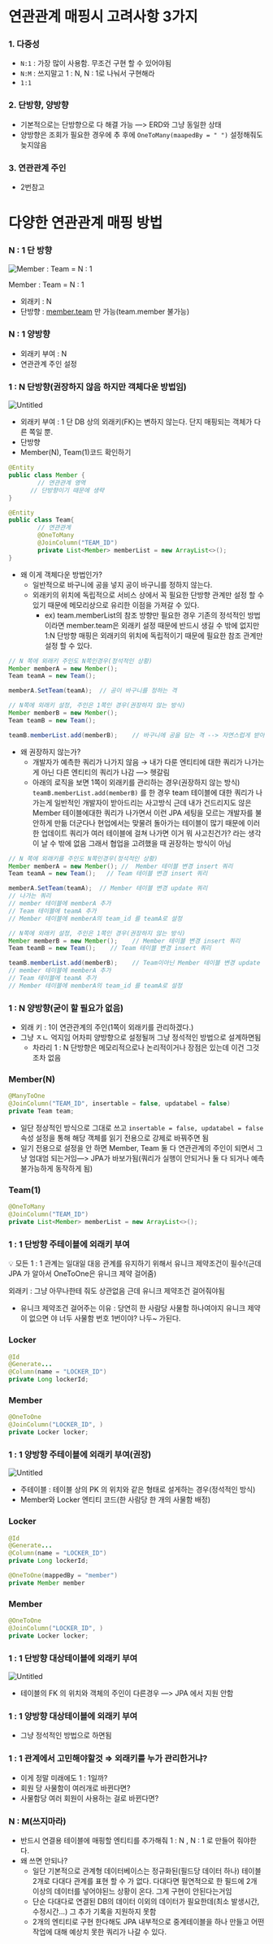 # 연관관계  매핑시 고려사항 3가지

### 1. 다중성

- `N:1` : 가장 많이 사용함. 무조건 구현 할 수 있어야됨
- `N:M` : 쓰지말고 1 : N, N : 1로 나눠서 구현해라
- `1:1`

### 2. 단방향, 양방향

- 기본적으로는 단방향으로 다 해결 가능 —> ERD와 그냥 동일한 상태
- 양방향은 조회가 필요한 경우에 추 후에 `OneToMany(maapedBy = " ")` 설정해줘도 늦지않음

### 3. 연관관계 주인

- 2번참고

# 다양한 연관관계 매핑 방법

### N : 1 단 방향

![Member : Team = N : 1](https://prod-files-secure.s3.us-west-2.amazonaws.com/e8dc9b1a-ebd7-4746-8b87-278cc7cc5d56/03262103-b845-46c5-9ed3-03b4cd601b7a/Untitled.png)

Member : Team = N : 1

- 외래키 : N
- 단방향 : [member.team](http://member.team) 만 가능(team.member 불가능)

### N : 1 양방향

- 외래키 부여 : N
- 연관관계 주인 설정

### 1 : N 단방향(권장하지 않음 하지만 객체다운 방법임)

![Untitled](https://prod-files-secure.s3.us-west-2.amazonaws.com/e8dc9b1a-ebd7-4746-8b87-278cc7cc5d56/aa169f87-bcbc-44d0-ba32-e657b1151282/Untitled.png)

- 외래키 부여 : 1  단 DB 상의 외래키(FK)는 변하지 않는다. 단지 매핑되는 객체가 다른 쪽일 뿐.
- 단방향
- Member(N), Team(1)코드 확인하기

```java
@Entity
public class Member {
		// 연관관계 영역
	  // 단방향이기 때문에 생략
}
```

```java
@Entity
public class Team{
		// 연관관계
		@OneToMany
		@JoinColumn("TEAM_ID")
		private List<Member> memberList = new ArrayList<>();
}
```

- 왜 이게 객체다운 방법인가?
    - 일반적으로 바구니에 공을 넣지 공이 바구니를 정하지 않는다.
    - 외래키의 위치에 독립적으로 서비스 상에서 꼭 필요한 단방향 관계만 설정 할 수 있기 때문에 메모리상으로 유리한 이점을 가져갈 수 있다.
        - ex) team.memberList의 참조 방향만 필요한 경우 기존의 정석적인 방법이라면 member.team은 외래키 설정 때문에 반드시 생길 수 밖에 없지만 1:N 단방향 매핑은 외래키의 위치에 독립적이기 때문에 필요한 참조 관계만 설정 할 수 있다.

```java
// N 쪽에 외래키 주인도 N쪽인경우(정석적인 상황)
Member memberA = new Member();
Team teamA = new Team();

memberA.SetTeam(teamA);  // 공이 바구니를 정하는 격

// N쪽에 외래키 설정, 주인은 1쪽인 경우(권장하지 않는 방식)
Member memberB = new Member();
Team teamB = new Team();

teamB.memberList.add(memberB);    // 바구니에 공을 담는 격 --> 자연스럽게 받아드려짐
```

- 왜 권장하지 않는가?
    - 개발자가 예측한 쿼리가 나가지 않음 → 내가 다룬 엔티티에 대한 쿼리가 나가는게 아닌 다른 엔티티의 쿼리가 나감 —> 헷갈림
    - 아래의 로직을 보면 1쪽이 외래키를 관리하는 경우(권장하지 않는 방식) `teamB.memberList.add(memberB)` 를 한 경우 team 테이블에 대한 쿼리가 나가는게 일반적인 개발자이 받아드리는 사고방식 근데 내가 건드리지도 않은 Member 테이블에대한 쿼리가 나가면서 이런 JPA 세팅을 모르는 개발자를 불안하게 만듦 더군다나 현업에서는 맞물려 돌아가는 테이블이 많기 때문에 이러한 업데이트 쿼리가 여러 테이블에 걸쳐 나가면 이거 뭐 사고친건가? 라는 생각이 날 수 밖에 없음 그래서 협업을 고려했을 때 권장하는 방식이 아님

```java
// N 쪽에 외래키를 주인도 N쪽인경우(정석적인 상황)
Member memberA = new Member(); //  Member 테이블 변경 insert 쿼리
Team teamA = new Team();   // Team 테이블 변경 insert 쿼리

memberA.SetTeam(teamA);  // Member 테이블 변경 update 쿼리
// 나가는 쿼리
// member 테이블에 memberA 추가
// Team 테이블에 teamA 추가
// Member 테이블에 memberA의 team_id 를 teamA로 설정

// N쪽에 외래키 설정, 주인은 1쪽인 경우(권장하지 않는 방식)
Member memberB = new Member();    // Member 테이블 변경 insert 쿼리
Team teamB = new Team();    // Team 테이블 변경 insert 쿼리

teamB.memberList.add(memberB);    // Team이아닌 Member 테이블 변경 update 쿼리
// member 테이블에 memberA 추가
// Team 테이블에 teamA 추가
// Member 테이블에 memberA의 team_id 를 teamA로 설정
```

### 1 : N 양방향(굳이 할 필요가 없음)

- 외래 키 : 1이 연관관계의 주인(1쪽이 외래키를 관리하겠다.)
- 그냥 ㅈㄴ 억지임 어차피 양방향으로 설정될꺼 그냥 정석적인 방법으로 설계하면됨
    - 차라리 1 : N 단방향은 메모리적으로나 논리적이거나 장점은 있는데 이건 그것조차 없음

### Member(N)

```java
@ManyToOne
@JoinColumn("TEAM_ID", insertable = false, updatabel = false)
private Team team;
```

- 일단 정상적인 방식으로 그대로 쓰고 `insertable = false, updatabel = false`  속성 설정을 통해 해당 객체를 읽기 전용으로 강제로 바꿔주면 됨
- 일기 전용으로 설정을 안 하면 Member, Team 둘 다 연관관계의 주인이 되면서 그냥 엄대엄 되는거임—> JPA가 바보가됨(쿼리가 실행이 안되거나 둘 다 되거나 예측 불가능하게 동작하게 됨)

### Team(1)

```java
@OneToMany
@JoinColumn("TEAM_ID")
private List<Member> memberList = new ArrayList<>();
```

### 1 : 1 단방향 주테이블에 외래키 부여

<aside>
💡 모든 1 : 1 관계는 일대일 대응 관계를 유지하기 위해서 유니크 제약조건이 필수!(근데 JPA 가 알아서 OneToOne은 유니크 제약 걸어줌)

</aside>

외래키 : 그냥 아무나한테 줘도 상관없음 근데 유니크 제약조건 걸어줘야됨

- 유니크 제약조건 걸어주는 이유 : 당연히 한 사람당 사물함 하나여야지 유니크 제약이 없으면 야 너두 사물함 번호 1번이야? 나두~ 가된다.

### Locker

```java
@Id
@Generate...
@Column(name = "LOCKER_ID")
private Long lockerId;
```

### Member

```java
@OneToOne
@JoinColumn("LOCKER_ID", )
private Locker locker;
```

### 1 : 1 양방향 주테이블에 외래키 부여(권장)

![Untitled](https://prod-files-secure.s3.us-west-2.amazonaws.com/e8dc9b1a-ebd7-4746-8b87-278cc7cc5d56/51302bf3-328c-478a-93af-80f6238b2025/Untitled.png)

- 주테이블 : 테이블 상의 PK 의 위치와 같은 형태로 설게하는 경우(정석적인 방식)
- Member와 Locker 엔티티 코드(한 사람당 한 개의 사물함 배정)

### Locker

```java
@Id
@Generate...
@Column(name = "LOCKER_ID")
private Long lockerId;

@OneToOne(mappedBy = "member")
private Member member
```

### Member

```java
@OneToOne
@JoinColumn("LOCKER_ID", )
private Locker locker;
```

### 1 : 1 단방향 대상테이블에 외래키 부여

![Untitled](https://prod-files-secure.s3.us-west-2.amazonaws.com/e8dc9b1a-ebd7-4746-8b87-278cc7cc5d56/6dad0eac-1f03-4631-8cff-00beb63fd1ed/Untitled.png)

- 테이블의 FK 의 위치와 객체의 주인이 다른경우 —> JPA 에서 지원 안함

### 1 : 1 양방향 대상테이블에 외래키 부여

- 그냥 정석적인 방법으로 하면됨

### 1 : 1 관계에서 고민해야할것 ⇒ 외래키를 누가 관리한거냐?

- 이게 정말 미래에도 1 : 1일까?
- 회원 당 사물함이 여러개로 바뀐다면?
- 사물함당 여러 회원이 사용하는 걸로 바뀐다면?

### N : M(쓰지마라)

- 반드시 연결용 테이블에 매핑할 엔티티를 추가해줘 1 : N , N : 1 로 만들어 줘야한다.
- 왜 쓰면 안되나?
    - 일단 기본적으로 관계형 데이터베이스는 정규화된(필드당 데이터 하나) 테이블 2개로 다대다 관계를 표현 할 수 가 없다. 다대다면 필연적으로 한 필드에 2개 이상의 데이터를 넣어야된느 상황이 온다. 그게 구현이 안된다는거임
    - 단순 다대다로 연결된 DB의 데이터 이외의 데이터가 필요한데(최소 발생시간, 수정시간…) 그 추가 기록을 지원하지 못함
    - 2개의 엔티티로 구현 한다해도 JPA 내부적으로 중계테이블을 하나 만들고 어떤 작업에 대해 예상치 못한 쿼리가 나갈 수 있다.